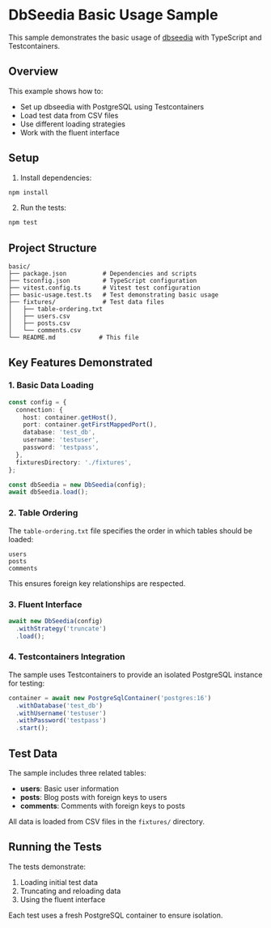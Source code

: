 # DbSeedia Basic Usage Sample

This sample demonstrates the basic usage of [dbseedia](https://www.npmjs.com/package/dbseedia) with TypeScript and Testcontainers.

## Overview

This example shows how to:
- Set up dbseedia with PostgreSQL using Testcontainers
- Load test data from CSV files
- Use different loading strategies
- Work with the fluent interface

## Setup

1. Install dependencies:
```bash
npm install
```

2. Run the tests:
```bash
npm test
```

## Project Structure

```
basic/
├── package.json          # Dependencies and scripts
├── tsconfig.json         # TypeScript configuration
├── vitest.config.ts      # Vitest test configuration
├── basic-usage.test.ts   # Test demonstrating basic usage
├── fixtures/             # Test data files
│   ├── table-ordering.txt
│   ├── users.csv
│   ├── posts.csv
│   └── comments.csv
└── README.md            # This file
```

## Key Features Demonstrated

### 1. Basic Data Loading

```typescript
const config = {
  connection: {
    host: container.getHost(),
    port: container.getFirstMappedPort(),
    database: 'test_db',
    username: 'testuser',
    password: 'testpass',
  },
  fixturesDirectory: './fixtures',
};

const dbSeedia = new DbSeedia(config);
await dbSeedia.load();
```

### 2. Table Ordering

The `table-ordering.txt` file specifies the order in which tables should be loaded:
```
users
posts
comments
```

This ensures foreign key relationships are respected.

### 3. Fluent Interface

```typescript
await new DbSeedia(config)
  .withStrategy('truncate')
  .load();
```

### 4. Testcontainers Integration

The sample uses Testcontainers to provide an isolated PostgreSQL instance for testing:

```typescript
container = await new PostgreSqlContainer('postgres:16')
  .withDatabase('test_db')
  .withUsername('testuser')
  .withPassword('testpass')
  .start();
```

## Test Data

The sample includes three related tables:

- **users**: Basic user information
- **posts**: Blog posts with foreign keys to users
- **comments**: Comments with foreign keys to posts

All data is loaded from CSV files in the `fixtures/` directory.

## Running the Tests

The tests demonstrate:
1. Loading initial test data
2. Truncating and reloading data
3. Using the fluent interface

Each test uses a fresh PostgreSQL container to ensure isolation.